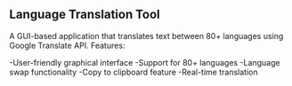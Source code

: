 ## Language Translation Tool
A GUI-based application that translates text between 80+ languages using Google Translate API.
Features:

-User-friendly graphical interface
-Support for 80+ languages
-Language swap functionality
-Copy to clipboard feature
-Real-time translation
